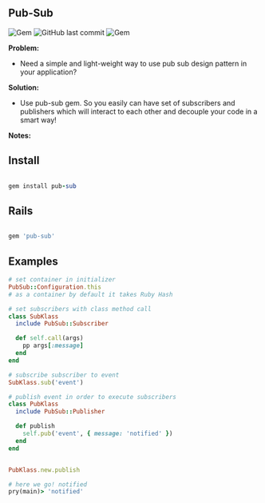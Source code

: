 ## Pub-Sub

![Gem](https://img.shields.io/gem/dt/pub-sub.svg)
![GitHub last commit](https://img.shields.io/github/last-commit/nucleom42/pub-sub.svg)
![Gem](https://img.shields.io/gem/v/pub-sub.svg)

**Problem:**

* Need a simple and light-weight way to use pub sub design pattern in your application?

**Solution:**

* Use pub-sub gem. So you easily can have set of subscribers and publishers which will interact to each other and decouple your code in a smart way!

**Notes:**

## Install

```ruby

gem install pub-sub

```

## Rails

```ruby

gem 'pub-sub'

```

## Examples

```ruby
# set container in initializer
PubSub::Configuration.this
# as a container by default it takes Ruby Hash

# set subscribers with class method call
class SubKlass
  include PubSub::Subscriber

  def self.call(args)
    pp args[:message]
  end
end

# subscribe subscriber to event
SubKlass.sub('event')

# publish event in order to execute subscribers
class PubKlass
  include PubSub::Publisher

  def publish
    self.pub('event', { message: 'notified' })
  end
end


PubKlass.new.publish

# here we go! notified 
pry(main)> 'notified'

```